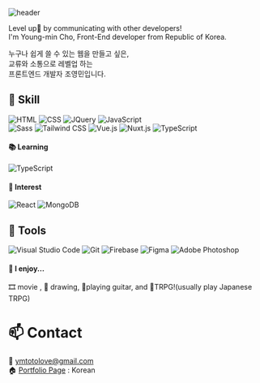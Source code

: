 ![header](https://capsule-render.vercel.app/api?type=waving&color=timeGradient&height=300&section=header&text=Hi%20there!&desc=Front-end%20Developer%20Young-min%20Cho&fontAlignY=40&fontColor=ffffff&fontSize=50&descSize=20&descAlignY=50)

Level up🌟 by communicating with other developers!  
I'm Young-min Cho, Front-End developer from Republic of Korea.

누구나 쉽게 쓸 수 있는 웹을 만들고 싶은,  
교류와 소통으로 레벨업 하는  
프론트엔드 개발자 조영민입니다.

## 💪 Skill
<img alt="HTML" src ="https://img.shields.io/badge/-HTML5-E34F26.svg?&style=for-the-badge&logo=HTML5&logoColor=white"/> <img alt="CSS" src ="https://img.shields.io/badge/-CSS3-1572B6.svg?&style=for-the-badge&logo=CSS3&logoColor=white"/> <img alt="JQuery" src ="https://img.shields.io/badge/-Jquery-0769AD.svg?&style=for-the-badge&logo=jquery&logoColor=white"/> <img alt="JavaScript" src ="https://img.shields.io/badge/-JavaScript-F7DF1E.svg?&style=for-the-badge&logo=JavaScript&logoColor=black"/>  
<img alt="Sass" src="https://img.shields.io/badge/-Sass-CC6699?style=for-the-badge&logo=sass&logoColor=white"/> <img alt="Tailwind CSS" src="https://img.shields.io/badge/-TailwindCSS-06B6D4?style=for-the-badge&logo=tailwindcss&logoColor=white"/>
<img alt="Vue.js" src="https://img.shields.io/badge/-Vue.js-4FC08D?style=for-the-badge&logo=vuedotjs&logoColor=white"/> <img alt="Nuxt.js" src="https://img.shields.io/badge/-Nuxt.js-00DC82?style=for-the-badge&logo=nuxtdotjs&logoColor=white"/>
<img alt="TypeScript" src="https://img.shields.io/badge/-TypeScript-3178C6?style=for-the-badge&logo=typescript&logoColor=white"/>

#### 📚 Learning
<img alt="TypeScript" src="https://img.shields.io/badge/-TypeScript-3178C6?style=for-the-badge&logo=typescript&logoColor=white"/>

#### 💭 Interest
<img alt="React" src="https://img.shields.io/badge/-react-61DAFB?style=for-the-badge&logo=react&logoColor=black"/> <img alt="MongoDB" src="https://img.shields.io/badge/-MongoDB-47A248?style=for-the-badge&logo=mongodb&logoColor=white"/>

## 🔨 Tools
<img alt="Visual Studio Code" src="https://img.shields.io/badge/-VSCode-007ACC?style=for-the-badge&logo=visualstudiocode&logoColor=white"/> <img alt="Git" src="https://img.shields.io/badge/-Git-F05032?style=for-the-badge&logo=git&logoColor=white"/> <img alt="Firebase" src="https://img.shields.io/badge/-Firebase-FFCA28?style=for-the-badge&logo=firebase&logoColor=black"/> <img alt="Figma" src="https://img.shields.io/badge/-Figma-F24E1E?style=for-the-badge&logo=figma&logoColor=white"/> <img alt="Adobe Photoshop" src="https://img.shields.io/badge/-Photoshop-31A8FF?style=for-the-badge&logo=adobephotoshop&logoColor=white"/>

#### 💖 I enjoy...
🎞 movie , 🎨 drawing, 🎸playing guitar, and 🎲TRPG!(usually play Japanese TRPG)

# 📫 Contact
💌 ymtotolove@gmail.com  
🏠 [Portfolio Page](http://bundasse.dothome.co.kr/portfolio/) : Korean
